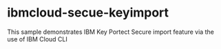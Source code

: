 # ibmcloud-secue-keyimport
This sample demonstrates IBM Key Portect Secure import feature via the use of IBM Cloud CLI
